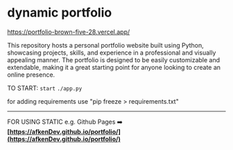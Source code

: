# dynamic portfolio

https://portfolio-brown-five-28.vercel.app/

This repository hosts a personal portfolio website built using Python, showcasing projects, skills, and experience in a professional and visually appealing manner. The portfolio is designed to be easily customizable and extendable, making it a great starting point for anyone looking to create an online presence.

TO START:
`start`
`./app.py`

for adding requirements use "pip freeze > requirements.txt"


--- 
FOR USING STATIC e.g. Github Pages ➡️ **[https://afkenDev.github.io/portfolio/](https://afkenDev.github.io/portfolio/)**
